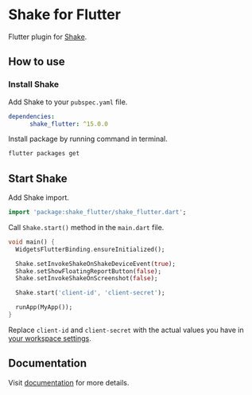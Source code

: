 # Shake for Flutter

Flutter plugin for [Shake](https://www.shakebugs.com).

## How to use

### Install Shake

Add Shake to your `pubspec.yaml` file.
```yaml
dependencies:
      shake_flutter: ^15.0.0
```

Install package by running command in terminal.
```bash
flutter packages get
```

## Start Shake

Add Shake import.
```dart
import 'package:shake_flutter/shake_flutter.dart';
```

Call `Shake.start()` method in the `main.dart` file.
```dart
void main() {
  WidgetsFlutterBinding.ensureInitialized();

  Shake.setInvokeShakeOnShakeDeviceEvent(true);
  Shake.setShowFloatingReportButton(false);
  Shake.setInvokeShakeOnScreenshot(false);

  Shake.start('client-id', 'client-secret');

  runApp(MyApp());
}
```

Replace `client-id` and `client-secret` with the actual values you have in [your workspace settings](https://app.shakebugs.com/settings/workspace#general).

## Documentation

Visit [documentation](https://www.shakebugs.com/docs) for more details.